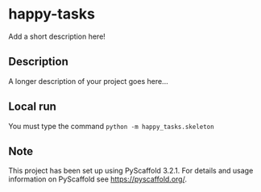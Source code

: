 # happy-tasks

Add a short description here!


## Description

A longer description of your project goes here...


## Local run
You must type the command `python -m happy_tasks.skeleton`

## Note

This project has been set up using PyScaffold 3.2.1. For details and usage
information on PyScaffold see https://pyscaffold.org/.
